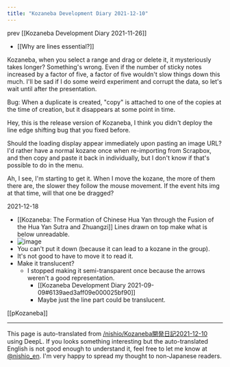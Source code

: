 ```yaml
---
title: "Kozaneba Development Diary 2021-12-10"
---
```


prev  [[Kozaneba Development Diary 2021-11-26]]

- [[Why are lines essential?]]

Kozaneba, when you select a range and drag or delete it, it mysteriously takes longer?
Something's wrong.
Even if the number of sticky notes increased by a factor of five, a factor of five wouldn't slow things down this much.
I'll be sad if I do some weird experiment and corrupt the data, so let's wait until after the presentation.

Bug: When a duplicate is created, "copy" is attached to one of the copies at the time of creation, but it disappears at some point in time.

Hey, this is the release version of Kozaneba, I think you didn't deploy the line edge shifting bug that you fixed before.

Should the loading display appear immediately upon pasting an image URL?
I'd rather have a normal kozane once when re-importing from Scrapbox, and then copy and paste it back in individually, but I don't know if that's possible to do in the menu.

Ah, I see, I'm starting to get it.
When I move the kozane, the more of them there are, the slower they follow the mouse movement.
If the event hits img at that time, will that one be dragged?

2021-12-18
- [[Kozaneba: The Formation of Chinese Hua Yan through the Fusion of the Hua Yan Sutra and Zhuangzi]]
Lines drawn on top make what is below unreadable.
- ![image](https://gyazo.com/03016108aef6132b82798cacefa8f0c6/thumb/1000)
- You can't put it down (because it can lead to a kozane in the group).
- It's not good to have to move it to read it.
- Make it translucent?
    - I stopped making it semi-transparent once because the arrows weren't a good representation.
        - [[Kozaneba Development Diary 2021-09-09#6139aed3aff09e000025bf90]]
        - Maybe just the line part could be translucent.

[[pKozaneba]]

---
This page is auto-translated from [/nishio/Kozaneba開発日記2021-12-10](https://scrapbox.io/nishio/Kozaneba開発日記2021-12-10) using DeepL. If you looks something interesting but the auto-translated English is not good enough to understand it, feel free to let me know at [@nishio_en](https://twitter.com/nishio_en). I'm very happy to spread my thought to non-Japanese readers.